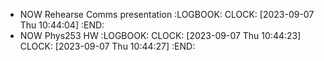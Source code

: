 - NOW Rehearse Comms presentation
  :LOGBOOK:
  CLOCK: [2023-09-07 Thu 10:44:04]
  :END:
- NOW Phys253 HW
  :LOGBOOK:
  CLOCK: [2023-09-07 Thu 10:44:23]
  CLOCK: [2023-09-07 Thu 10:44:27]
  :END: